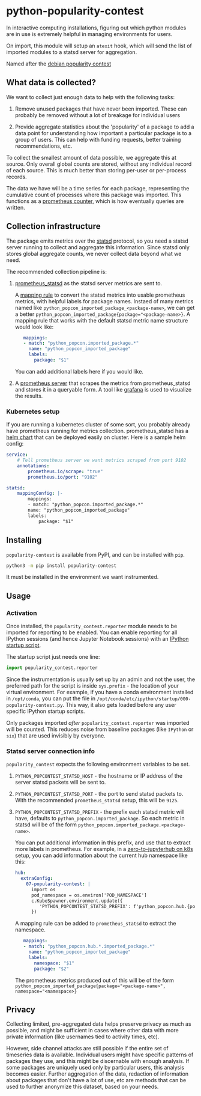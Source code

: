 # python-popularity-contest

In interactive computing installations, figuring out which python
modules are in use is extremely helpful in managing environments
for users.

On import, this module will setup an `atexit` hook, which will
send the list of imported modules to a statsd server for aggregation.

Named after the [debian popularity contest](https://popcon.debian.org/)

## What data is collected?

We want to collect just enough data to help with the following tasks:

1. Remove unused packages that have never been imported. These can
   probably be removed without a lot of breakage for individual
   users

2. Provide aggregate statistics about the 'popularity' of a package
   to add a data point for understanding how important a particular package is
   to a group of users. This can help with funding requests, better
   training recommendations, etc.

To collect the smallest amount of data possible, we aggregate this at
source. Only overall global counts are stored, without any individual
record of each source. This is much better than storing per-user or
per-process records.

The data we have will be a time series for each package, representing
the cumulative count of processes where this package was imported. This
functions as a [prometheus counter](https://prometheus.io/docs/concepts/metric_types/#counter),
which is how eventually queries are written.

## Collection infrastructure

The package emits metrics over the [statsd](https://github.com/statsd/statsd)
protocol, so you need a statsd server running to collect and aggregate
this information. Since statsd only stores global aggregate counts, we
never collect data beyond what we need.

The recommended collection pipeline is:

1. [prometheus_statsd](https://github.com/prometheus/statsd_exporter) as
   the statsd server metrics are sent to.

   A [mapping rule](https://github.com/prometheus/statsd_exporter#glob-matching)
   to convert the statsd metrics into usable prometheus metrics, with
   helpful labels for package names. Instaed of many metrics named like
   `python_popcon_imported_package_<package-name>`, we can get a better
   `python_popcon_imported_package{package="<package-name>}`. A mapping
   rule that works with the default statsd metric name structure would
   look like:

   ```yaml
      mappings:
      - match: "python_popcon.imported_package.*"
        name: "python_popcon_imported_package"
        labels:
          package: "$1"
   ```

   You can add additional labels here if you would like.

3. A [prometheus server](https://prometheus.io/) that scrapes the metrics
   from prometheus_statsd and stores it in a queryable form. A tool like
   [grafana](https://grafana.com/) is used to visualize the results.

### Kubernetes setup

If you are running a kubernetes cluster of some sort, you probably already
have prometheus running for metrics collection. prometheus_statsd has
a [helm chart](https://github.com/prometheus-community/helm-charts/tree/main/charts/prometheus-statsd-exporter)
that can be deployed easily on cluster. Here is a sample helm config:

```yaml
service:
    # Tell prometheus server we want metrics scraped from port 9102
    annotations:
        prometheus.io/scrape: "true"
        prometheus.io/port: "9102"

statsd:
    mappingConfig: |-
        mappings:
        - match: "python_popcon.imported_package.*"
        name: "python_popcon_imported_package"
        labels:
            package: "$1"
```

## Installing

`popularity-contest` is available from PyPI, and can be installed
with `pip`.

```bash
python3 -m pip install popularity-contest
```

It must be installed in the environment we want instrumented.

## Usage

### Activation

Once installed, the `popularity_contest.reporter` module needs to
be imported for reporting to be enabled. You can enable reporting
for all IPython sessions (and hence Jupyter Notebook sessions)
with an [IPython startup script](https://switowski.com/blog/ipython-startup-files).

The startup script just needs one line:

```python
import popularity_contest.reporter
```

Since the instrumentation is usually set up by an admin and not
the user, the preferred path for the script is inside `sys.prefix` - the
location of your virtual environment. For example, if you have a
conda environment installed in `/opt/conda`, you can put the file in
`/opt/conda/etc/ipython/startup/000-popularity-contest.py`. This
way, it also gets loaded before any user specific IPython startup
scripts.

Only packages imported *after* `popularity_contest.reporter`
was imported will be counted. This reduces noise from baseline
packages (like `IPython` or `six`) that are used invisibly by
everyone.

### Statsd server connection info

`popularity_contest` expects the following environment variables
to be set.

1. `PYTHON_POPCONTEST_STATSD_HOST` - the hostname or IP address of
   the server statsd packets will be sent to.
2. `PYTHON_POPCONTEST_STATSD_PORT` - the port to send statsd packets
   to. With the recommended `prometheus_statsd` setup, this will be
   `9125`.
3. `PYTHON_POPCONTEST_STATSD_PREFIX` - the prefix each statsd metric
   will have, defaults to `python_popcon.imported_package`. So
   each metric in statsd will be of the form
   `python_popcon.imported_package.<package-name>`.

   You can put additional information in this prefix, and use that
   to extract more labels in prometheus. For example, in a
   [zero-to-jupyterhub on k8s](https://z2jh.jupyter.org) setup,
   you can add information about the current hub namespace like this:

   ```yaml
   hub:
     extraConfig:
       07-popularity-contest: |
         import os
         pod_namespace = os.environ['POD_NAMESPACE']
         c.KubeSpawner.environment.update({
            'PYTHON_POPCONTEST_STATSD_PREFIX': f'python_popcon.hub.{pod_namespace}.imported_package'
         })
   ```

   A mapping rule can be added to `prometheus_statsd` to extract the namespace.

   ```yaml
      mappings:
      - match: "python_popcon.hub.*.imported_package.*"
        name: "python_popcon_imported_package"
        labels:
          namespace: "$1"
          package: "$2"
   ```

   The prometheus metrics produced out of this will be of the form
   `python_popcon_imported_package{package="<package-name>", namespace="<namespace>}`

## Privacy

Collecting limited, pre-aggregated data helps preserve privacy as much as
possible, and might be sufficient in cases where other data with more
private information (like usernames tied to activity times, etc).

However, side channel attacks are still possible if the entire
set of timeseries data is available. Individual users might have specific
patterns of packages they use, and this might be discernable with enough
analysis. If some packages are uniquely used only by particular users,
this analysis becomes easier. Further aggregation of the data, redaction
of information about packages that don't have a lot of use, etc are methods
that can be used to further anonymize this dataset, based on your needs.


